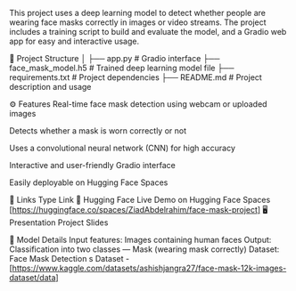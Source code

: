 
This project uses a deep learning model to detect whether people are wearing face masks correctly in images or video streams. The project includes a training script to build and evaluate the model, and a Gradio web app for easy and interactive usage.

📂 Project Structure
│
├── app.py # Gradio interface
├── face_mask_model.h5 # Trained deep learning model file
├── requirements.txt # Project dependencies
├── README.md # Project description and usage

⚙️ Features
Real-time face mask detection using webcam or uploaded images

Detects whether a mask is worn correctly or not

Uses a convolutional neural network (CNN) for high accuracy

Interactive and user-friendly Gradio interface

Easily deployable on Hugging Face Spaces

📌 Links
Type	Link
🔗 Hugging Face	Live Demo on Hugging Face Spaces [https://huggingface.co/spaces/ZiadAbdelrahim/face-mask-project]
🖥️ Presentation	Project Slides

🧠 Model Details
Input features:  Images containing human faces
Output: Classification into two classes — Mask (wearing mask correctly) 
Dataset: Face Mask Detection s Dataset - [https://www.kaggle.com/datasets/ashishjangra27/face-mask-12k-images-dataset/data]
